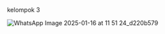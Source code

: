 kelompok 3 

![WhatsApp Image 2025-01-16 at 11 51 24_d220b579](https://github.com/user-attachments/assets/f08b1d48-542e-40a8-ae53-d44c085c9541)
